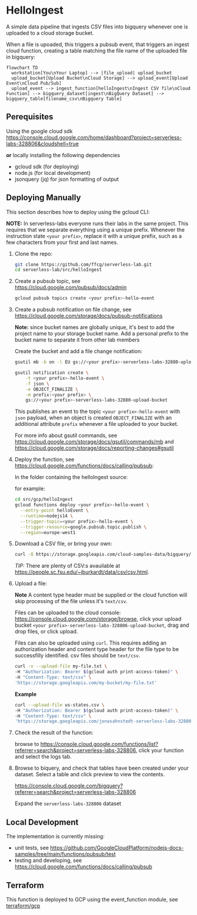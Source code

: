 # HelloIngest

A simple data pipeline that ingests CSV files into bigquery whenever one is uploaded to a cloud storage bucket.

When a file is upoaded, this triggers a pubsub event, that triggers an ingest cloud function, creating a table matching the file name of the uploaded file in bigquery:

```mermaid
flowchart TD
  workstation[You\nYour Laptop] --> |file_upload| upload_bucket
  upload_bucket[Upload Bucket\nCloud Storage] --> upload_event[Upload Event\nCloud Pub/Sub]
  upload_event --> ingest_function[helloIngest\nIngest CSV file\nCloud Function] --> bigquery_dataset[ingest\nBigQuery Dataset] --> bigquery_table[filename_csv\nBigquery Table]
```

## Perequisites

Using the google cloud sdk <https://console.cloud.google.com/home/dashboard?project=serverless-labs-328806&cloudshell=true>

**or** locally installing the following dependencies

* gcloud sdk (for deploying)
* node.js (for local development)
* jsonquery (jq) for json formatting of output

## Deploying Manually

This section describes how to deploy using the gcloud CLI:

**NOTE:** In serverless-labs everyone runs their labs in the same project. This requires that we separate everything using a unique prefix. Whenever the instruction state `<your prefix>`, replace it with a unique prefix, such as a few characters from your first and last names.

1. Clone the repo:

    ```sh
    git clone https://github.com/ffcg/serverless-lab.git
    cd serverless-lab/src/helloIngest
    ```

1. Create a pubsub topic, see <https://cloud.google.com/pubsub/docs/admin>

    ```sh
    gcloud pubsub topics create <your prefix>-hello-event
    ```

1. Create a pubsub notification on file change, see <https://cloud.google.com/storage/docs/pubsub-notifications>

    **Note:** since bucket names are globally unique, it's best to add the project name to your storage bucket name. Add a personal prefix to the bucket name to separate it from other lab members

    Create the bucket and add a file change notification:

    ```sh
    gsutil mb -b on -l EU gs://<your prefix>-serverless-labs-32880-upload-bucket
    
    gsutil notification create \
        -t <your prefix>-hello-event \
        -f json \
        -e OBJECT_FINALIZE \
        -m prefix:<your prefix> \
        gs://<your prefix>-serverless-labs-32880-upload-bucket
    ```

    This publishes an event to the topic `<your prefix>-hello-event` with `json` payload, when an object is created `OBJECT_FINALIZE` with an additional attribute `prefix` whenever a file uploaded to your bucket. 

    For more info about gsutil commands, see <https://cloud.google.com/storage/docs/gsutil/commands/mb> and <https://cloud.google.com/storage/docs/reporting-changes#gsutil>

1. Deploy the function, see <https://cloud.google.com/functions/docs/calling/pubsub>:

    In the folder containing the helloIngest source:

    for example:

    ```sh
    cd src/gcp/helloIngest
    gcloud functions deploy <your prefix>-hello-event \
      --entry-point helloEvent \
      --runtime=nodejs14 \
      --trigger-topic=<your prefix>-hello-event \
      --trigger-resource=google.pubsub.topic.publish \
      --region=europe-west1
    ```

1. Download a CSV file, or bring your own:
    ```sh
    curl -O https://storage.googleapis.com/cloud-samples-data/bigquery/us-states/us-states.csv
    ```

    *TIP:* There are plenty of CSV:s avauilable at <https://people.sc.fsu.edu/~jburkardt/data/csv/csv.html>.

1. Upload a file:

    **Note** A content type header must be supplied or the cloud function will skip processing of the file unless it's `text/csv`.

    Files can be uploaded to the cloud console: https://console.cloud.google.com/storage/browse, click your upload bucket `<your prefix>-serverless-labs-328806-upload-bucket`, drag and drop files, or click upload.

    Files can also be uploaded using `curl`. This requires adding an authorization header and content type header for the file type to be successfilly identified. csv files should be `text/csv`.

    ```sh
    curl -v --upload-file my-file.txt \
    -H "Authorization: Bearer $(gcloud auth print-access-token)" \
    -H "Content-Type: text/csv" \
    'https://storage.googleapis.com/my-bucket/my-file.txt'
    ```

    **Example**

    ```sh
    curl --upload-file us-states.csv \
    -H "Authorization: Bearer $(gcloud auth print-access-token)" \
    -H "Content-Type: text/csv" \
    'https://storage.googleapis.com/jonasahnstedt-serverless-labs-328806-upload-bucket/us-states.csv'
    ```

1. Check the result of the function:

    browse to <https://console.cloud.google.com/functions/list?referrer=search&project=serverless-labs-328806>, click your function and select the logs tab.

1. Browse to biquery, and check that tables have been created under your dataset. Select a table and click preview to view the contents.

    <https://console.cloud.google.com/bigquery?referrer=search&project=serverless-labs-328806>

    Expand the `serverless-labs-328806` dataset 
    

## Local Development

The implementation is currently missing:
- unit tests, see <https://github.com/GoogleCloudPlatform/nodejs-docs-samples/tree/main/functions/pubsub/test>
- testing and developing, see <https://cloud.google.com/functions/docs/calling/pubsub>


## Terraform

This function is deployed to GCP using the event_function module, see [terraform/gcp](../../../terraform/gcp/README.md)